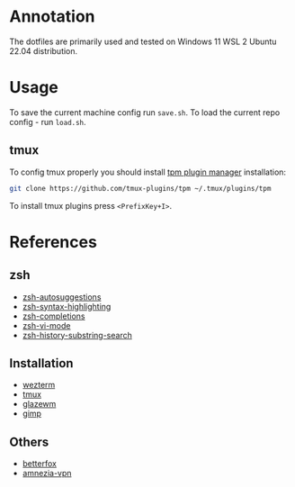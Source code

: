 # Annotation

The dotfiles are primarily used and tested on Windows 11 WSL 2 Ubuntu 22.04 distribution.

# Usage

To save the current machine config run `save.sh`.
To load the current repo config - run `load.sh`.

## tmux

To config tmux properly you should install
[tpm plugin manager](https://github.com/tmux-plugins/tpm) installation:

```bash
git clone https://github.com/tmux-plugins/tpm ~/.tmux/plugins/tpm
```

To install tmux plugins press `<PrefixKey+I>`.

# References

## zsh

- [zsh-autosuggestions](https://github.com/zsh-users/zsh-autosuggestions)
- [zsh-syntax-highlighting](https://github.com/zsh-users/zsh-syntax-highlighting)
- [zsh-completions](https://github.com/zsh-users/zsh-completions)
- [zsh-vi-mode](https://github.com/jeffreytse/zsh-vi-mode)
- [zsh-history-substring-search](https://github.com/zsh-users/zsh-history-substring-search)

## Installation

- [wezterm](https://wezterm.org/installation.html)
- [tmux](https://github.com/tmux/tmux/wiki/Installing)
- [glazewm](https://github.com/glzr-io/glazewm?tab=readme-ov-file#installation)
- [gimp](https://www.gimp.org/downloads/)

## Others

- [betterfox](https://github.com/yokoffing/BetterFox)
- [amnezia-vpn](https://github.com/amnezia-vpn)
